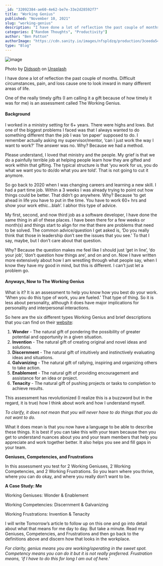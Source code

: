 ```yaml
---
_id: "32092384-ae60-4e62-be7e-33e2d28592f7"
title: "Working Genius"
published: "November 10, 2021"
slug: "working-genius"
description: "I have done a lot of reflection the past couple of months"
categories: ["Random Thoughts", "Productivity"]
author: "Ben Patton"
authorImage: "https://cdn.sanity.io/images/nfspldzq/production/3ceeda54221c7c0614ecc51f955c7be39a1da34e-512x512.jpg"
type: "Blog"
---
```


![image](https://cdn.sanity.io/images/nfspldzq/production/bc3a1b6d5ca384723cb192a504eb015fb95690e9-1600x840.png?w=800)

Photo by [Didssph](https://unsplash.com/@didsss?utm_source=medium&utm_medium=referral) on [Unsplash](https://unsplash.com?utm_source=medium&utm_medium=referral)

I have done a lot of reflection the past couple of months. Difficult circumstances, pain, and loss cause one to look inward in many different areas of life.

One of the really timely gifts (I am calling it a gift because of how timely it was for me) is an assessment called The Working Genius.

#### Background

I worked in a ministry setting for 6+ years. There were highs and lows. But one of the biggest problems I faced was that I always wanted to do something different than the job I was ‘on paper’ supposed to do. I remember actually asking my supervisor/mentor, ‘can I just work the way I want to work?’ The answer was no. Why? Because we had a method.

Please understand, I loved that ministry and the people. My grief is that we do a painfully terrible job at helping people learn how they are gifted and work within that gifting. The typical structure is that ‘you work for us, you do what we want you to do/do what you are told’. That is not going to cut it anymore.

So go back to 2020 when I was changing careers and learning a new skill. I had a part time job. Within a 3 weeks I was already trying to point out how things could be better. That didn’t go anywhere. Why? Because ‘to get ahead in life you have to put in the time. You have to work 60+ hrs and show your work ethic…blah’. I abhor this type of advice.

My first, second, and now third job as a software developer, I have done the same thing in all of these places. I have been there for a few weeks or month(s) and things start to align for me that there are problems that need to be solved. The common advice/question I get asked is, ‘Do you really think that those in leadership don’t see the issues that you see.’ To that I say, maybe, but I don’t care about that question.

Why? Because the question makes me feel like I should just ‘get in line’, ‘do your job’, ‘don’t question how things are’, and on and on. Now I have written more extensively about how I am wrestling through what people say, when I know they have my good in mind, but this is different. I can’t just let a problem go.

#### Anyways, Now to The Working Genius

What is it? It is an assessment to help you know how you best do your work. ‘When you do this type of work, you are fueled.’ That type of thing. So it is less about personality, although it does have major implications for personality and interpersonal interactions.

So here are the six different types Working Genius and brief descriptions that you can find on their [website](https://www.workinggenius.com/):

1.  **Wonder** - The natural gift of pondering the possibility of greater potential and opportunity in a given situation.
2.  **Invention** - The natural gift of creating original and novel ideas and solutions.
3.  **Discernment** - The natural gift of intuitively and instinctively evaluating ideas and situations.
4.  **Galvanizing** - The natural gift of rallying, inspiring and organizing others to take action.
5.  **Enablement** - The natural gift of providing encouragement and assistance for an idea or project.
6.  **Tenacity** - The natural gift of pushing projects or tasks to completion to achieve results.

This assessment has revolutionized (I realize this is a buzzword but in the regard, it is true) how I think about work and how I understand myself.

_To clarify, it does not mean that you will never have to do things that you do not want to do._

What it does mean is that you now have a language to be able to describe these things. It is best if you can take this with your team because then you get to understand nuances about you and your team members that help you appreciate and work together better. It also helps you see and fill gaps in your team.

**Geniuses, Competencies, and Frustrations**

In this assessment you test for 2 Working Geniuses, 2 Working Competencies, and 2 Working Frustrations. So you learn where you thrive, where you can do okay, and where you really don’t want to be.

**A Case Study: Me**

Working Geniuses: Wonder & Enablement

Working Competencies: Discernment & Galvanizing

Working Frustrations: Invention & Tenacity

I will write Tomorrow’s article to follow up on this one and go into detail about what that means for me day to day. But take a minute. Read my Geniuses, Competencies, and Frustrations and then go back to the definitions above and discern how that looks in the workplace.

_For clarity, genius means you are working/operating in the sweet spot. Competency means you can do it but it is not really preferred. Frustration means, ‘if I have to do this for long I am out of here.’_
